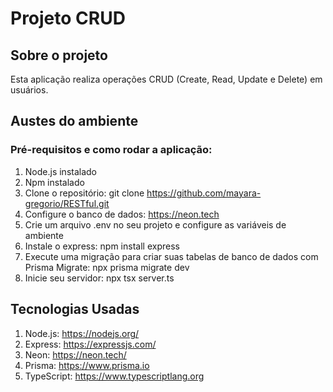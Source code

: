 # Projeto CRUD
## Sobre o projeto
Esta aplicação  realiza operações CRUD (Create, Read, Update e Delete) em usuários.

## Austes do ambiente
### Pré-requisitos e como rodar a aplicação:
  1. Node.js instalado
  2. Npm instalado
  3. Clone o repositório: git clone https://github.com/mayara-gregorio/RESTful.git
  4. Configure o banco de dados: https://neon.tech
  5. Crie um arquivo .env no seu projeto e configure as variáveis de ambiente
  6. Instale o express: npm install express
  7. Execute uma migração para criar suas tabelas de banco de dados com Prisma Migrate: npx prisma migrate dev
  8. Inicie seu servidor: npx tsx server.ts
     
## Tecnologias Usadas
  1. Node.js: https://nodejs.org/
  2. Express: https://expressjs.com/
  3. Neon: https://neon.tech/
  4. Prisma: https://www.prisma.io
  5. TypeScript: https://www.typescriptlang.org
